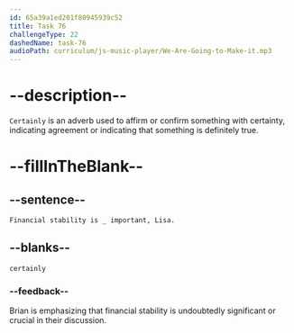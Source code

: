 ```yaml
---
id: 65a39a1ed201f80945939c52
title: Task 76
challengeType: 22
dashedName: task-76
audioPath: curriculum/js-music-player/We-Are-Going-to-Make-it.mp3
---
```


<!--
AUDIO REFERENCE: 
Brian: Financial stability is certainly important, Lisa.
-->

# --description--

`Certainly` is an adverb used to affirm or confirm something with certainty, indicating agreement or indicating that something is definitely true.

# --fillInTheBlank--

## --sentence--

`Financial stability is _ important, Lisa.`

## --blanks--

`certainly`

### --feedback--

Brian is emphasizing that financial stability is undoubtedly significant or crucial in their discussion.

